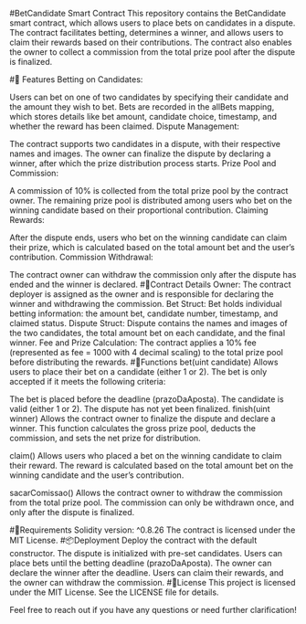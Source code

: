 #BetCandidate Smart Contract
This repository contains the BetCandidate smart contract, which allows users to place bets on candidates in a dispute. The contract facilitates betting, determines a winner, and allows users to claim their rewards based on their contributions. The contract also enables the owner to collect a commission from the total prize pool after the dispute is finalized.

#🔑 Features
Betting on Candidates:

Users can bet on one of two candidates by specifying their candidate and the amount they wish to bet.
Bets are recorded in the allBets mapping, which stores details like bet amount, candidate choice, timestamp, and whether the reward has been claimed.
Dispute Management:

The contract supports two candidates in a dispute, with their respective names and images.
The owner can finalize the dispute by declaring a winner, after which the prize distribution process starts.
Prize Pool and Commission:

A commission of 10% is collected from the total prize pool by the contract owner.
The remaining prize pool is distributed among users who bet on the winning candidate based on their proportional contribution.
Claiming Rewards:

After the dispute ends, users who bet on the winning candidate can claim their prize, which is calculated based on the total amount bet and the user’s contribution.
Commission Withdrawal:

The contract owner can withdraw the commission only after the dispute has ended and the winner is declared.
#📝Contract Details
Owner: The contract deployer is assigned as the owner and is responsible for declaring the winner and withdrawing the commission.
Bet Struct:
Bet holds individual betting information: the amount bet, candidate number, timestamp, and claimed status.
Dispute Struct:
Dispute contains the names and images of the two candidates, the total amount bet on each candidate, and the final winner.
Fee and Prize Calculation:
The contract applies a 10% fee (represented as fee = 1000 with 4 decimal scaling) to the total prize pool before distributing the rewards.
#🚀Functions
bet(uint candidate)
Allows users to place their bet on a candidate (either 1 or 2). The bet is only accepted if it meets the following criteria:

The bet is placed before the deadline (prazoDaAposta).
The candidate is valid (either 1 or 2).
The dispute has not yet been finalized.
finish(uint winner)
Allows the contract owner to finalize the dispute and declare a winner. This function calculates the gross prize pool, deducts the commission, and sets the net prize for distribution.

claim()
Allows users who placed a bet on the winning candidate to claim their reward. The reward is calculated based on the total amount bet on the winning candidate and the user’s contribution.

sacarComissao()
Allows the contract owner to withdraw the commission from the total prize pool. The commission can only be withdrawn once, and only after the dispute is finalized.

#🔧Requirements
Solidity version: ^0.8.26
The contract is licensed under the MIT License.
#📦Deployment
Deploy the contract with the default constructor. The dispute is initialized with pre-set candidates.
Users can place bets until the betting deadline (prazoDaAposta).
The owner can declare the winner after the deadline.
Users can claim their rewards, and the owner can withdraw the commission.
#📜License
This project is licensed under the MIT License. See the LICENSE file for details.

Feel free to reach out if you have any questions or need further clarification!
